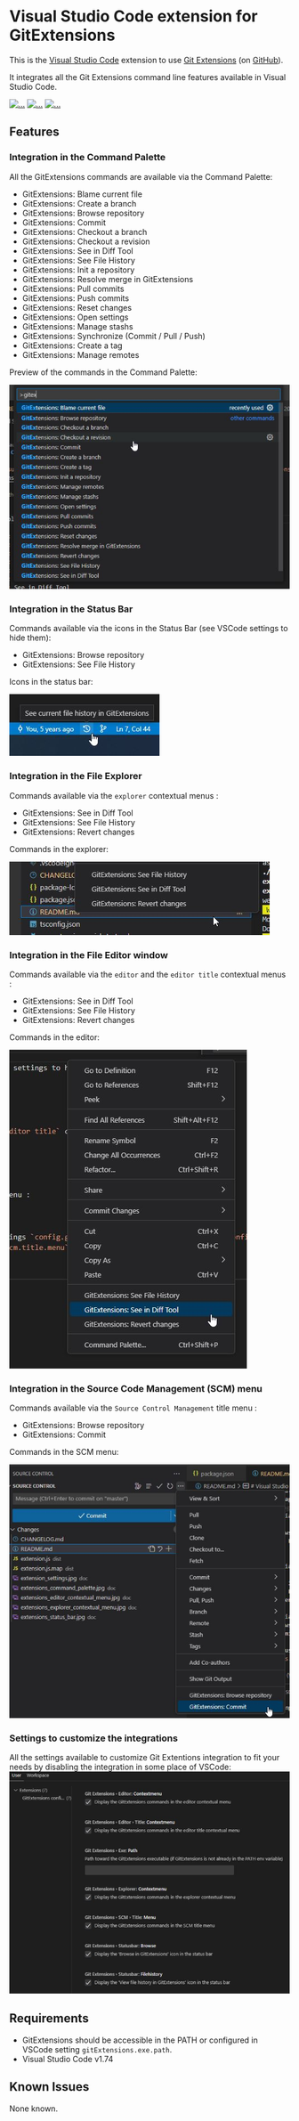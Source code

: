 # Visual Studio Code extension for GitExtensions

This is the [Visual Studio Code](https://code.visualstudio.com/) extension to use [Git Extensions](http://gitextensions.github.io/) (on [GitHub](https://github.com/gitextensions/gitextensions)).

It integrates all the Git Extensions command line features available in Visual Studio Code.

[![...](https://img.shields.io/visual-studio-marketplace/i/pmiossec.vscode-gitextensions?logo=visual-studio-code)](https://marketplace.visualstudio.com/items?itemName=pmiossec.vscode-gitextensions) [![...](https://img.shields.io/visual-studio-marketplace/r/pmiossec.vscode-gitextensions?logo=visual-studio-code)](https://marketplace.visualstudio.com/items?itemName=pmiossec.vscode-gitextensions&ssr=false#review-details) [![...](https://img.shields.io/visual-studio-marketplace/v/pmiossec.vscode-gitextensions?logo=visual-studio-code)](https://marketplace.visualstudio.com/items?itemName=pmiossec.vscode-gitextensions&ssr=false#version-history)

## Features

### Integration in the Command Palette

All the GitExtensions commands are available via the Command Palette:

* GitExtensions: Blame current file
* GitExtensions: Create a branch
* GitExtensions: Browse repository
* GitExtensions: Commit
* GitExtensions: Checkout a branch
* GitExtensions: Checkout a revision
* GitExtensions: See in Diff Tool
* GitExtensions: See File History
* GitExtensions: Init a repository
* GitExtensions: Resolve merge in GitExtensions
* GitExtensions: Pull commits
* GitExtensions: Push commits
* GitExtensions: Reset changes
* GitExtensions: Open settings
* GitExtensions: Manage stashs
* GitExtensions: Synchronize (Commit / Pull / Push)
* GitExtensions: Create a tag
* GitExtensions: Manage remotes

Preview of the commands in the Command Palette:

![In command palette](https://github.com/pmiossec/vscode-gitextensions/raw/master/doc/extensions_command_palette.jpg)

### Integration in the Status Bar

Commands available via the icons in the Status Bar (see VSCode settings to hide them):

* GitExtensions: Browse repository
* GitExtensions: See File History

Icons in the status bar:

![In status bar](https://github.com/pmiossec/vscode-gitextensions/raw/master/doc/extensions_status_bar.jpg)

### Integration in the File Explorer

Commands available via the `explorer` contextual menus :

* GitExtensions: See in Diff Tool
* GitExtensions: See File History
* GitExtensions: Revert changes

Commands in the explorer:

![In explorer](https://github.com/pmiossec/vscode-gitextensions/raw/master/doc/extensions_explorer_contextual_menu.jpg)

### Integration in the File Editor window

Commands available via the `editor` and the `editor title` contextual menus :

* GitExtensions: See in Diff Tool
* GitExtensions: See File History
* GitExtensions: Revert changes

Commands in the editor:

![In editor](https://github.com/pmiossec/vscode-gitextensions/raw/master/doc/extensions_editor_contextual_menu.jpg)

### Integration in the Source Code Management (SCM) menu 

Commands available via the `Source Control Management` title menu :
* GitExtensions: Browse repository
* GitExtensions: Commit

Commands in the SCM menu:

![SCM integration](https://github.com/pmiossec/vscode-gitextensions/raw/master/doc/extensions_scm_contextual_menu.jpg)

### Settings to customize the integrations

All the settings available to customize Git Extentions integration to fit your needs by disabling the integration in some place of VSCode:
![Settings](https://github.com/pmiossec/vscode-gitextensions/raw/master/doc/extension_settings.jpg)

## Requirements

* GitExtensions should be accessible in the PATH or configured in VSCode setting `gitExtensions.exe.path`.
* Visual Studio Code v1.74

## Known Issues

None known.


